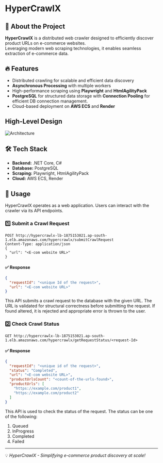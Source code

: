# HyperCrawlX

## 🚀 About the Project
**HyperCrawlX** is a distributed web crawler designed to efficiently discover product URLs on e-commerce websites.<br>
Leveraging modern web scraping technologies, it enables seamless extraction of e-commerce data.

## 🔥 Features
- Distributed crawling for scalable and efficient data discovery
- **Asynchronous Processing** with multiple workers
- High-performance scraping using **Playwright** and **HtmlAgilityPack**
- **PostgreSQL** for structured data storage with **Connection Pooling** for efficient DB connection management.
- Cloud-based deployment on **AWS ECS** and **Render**

## High-Level Design
![Architecture](https://github.com/user-attachments/assets/c62bb74f-a2fe-416b-a240-96fbbd8c39eb)

## 🛠️ Tech Stack
- **Backend:** .NET Core, C#
- **Database:** PostgreSQL
- **Scraping:** Playwright, HtmlAgilityPack
- **Cloud:** AWS ECS, Render

## 📌 Usage
HyperCrawlX operates as a web application. Users can interact with the crawler via its API endpoints.

### 1️⃣ Submit a Crawl Request
```http
POST http://hypercrawlx-lb-1875153021.ap-south-1.elb.amazonaws.com/hypercrawlx/submitCrawlRequest
Content-Type: application/json
{
  "url": "<E-com website URL>"
}
```
#### ✅ Response
```json
{
  "requestId": "<unique Id of the request>",
  "url": "<E-com website URL>"
}
```
This API submits a crawl request to the database with the given URL.
The URL is validated for structural correctness before submitting the request. If found altered, it is rejected and appropriate error is thrown to the user.

### 2️⃣ Check Crawl Status
```http
GET http://hypercrawlx-lb-1875153021.ap-south-1.elb.amazonaws.com/hypercrawlx/getRequestStatus/<request-Id>
```
#### ✅ Response
```json
{
  "requestId": "<unique id of the request>",
  "status": "Completed",
  "url": "<E-com website URL>",
  "productUrlsCount": "<count-of-the-urls-found>",
  "productUrls": [
    "https://example.com/product1",
    "https://example.com/product2"
  ]
}
```
This API is used to check the status of the request. The status can be one of the following:
1. Queued
2. InProgress
3. Completed
4. Failed

---

💡 *HyperCrawlX - Simplifying e-commerce product discovery at scale!*
